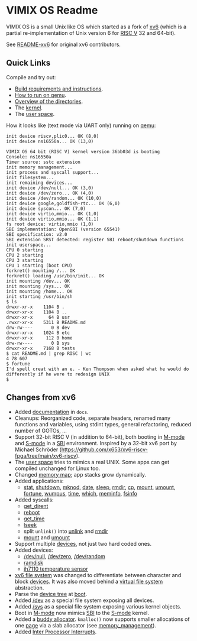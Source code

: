 # VIMIX OS Readme

VIMIX OS is a small Unix like OS which started as a fork of [xv6](https://github.com/mit-pdos/xv6-riscv) (which is a partial re-implementation of Unix version 6 for [RISC V](https://en.wikipedia.org/wiki/RISC-V) 32 and 64-bit).

See [README-xv6](docs/README-xv6.md) for original xv6 contributors.


## Quick Links

Compile and try out:
- [Build requirements and instructions](docs/build_instructions.md).
- [How to run on qemu](docs/run_on_qemu.md).
- [Overview of the directories](docs/overview_directories.md).
- The [kernel](docs/kernel/kernel.md).
- The [user space](docs/userspace/userspace.md).

How it looks like (text mode via UART only) running on [qemu](docs/run_on_qemu.md):
```
init device riscv,plic0... OK (8,0)
init device ns16550a... OK (13,0)

VIMIX OS 64 bit (RISC V) kernel version 36bb03d is booting
Console: ns16550a
Timer source: sstc extension
init memory management...
init process and syscall support...
init filesystem...
init remaining devices...
init device /dev/null... OK (3,0)
init device /dev/zero... OK (4,0)
init device /dev/random... OK (10,0)
init device google,goldfish-rtc... OK (6,0)
init device syscon... OK (7,0)
init device virtio,mmio... OK (1,0)
init device virtio,mmio... OK (1,1)
fs root device: virtio,mmio (1,0)
SBI implementation: OpenSBI (version 65541)
SBI specification: v2.0
SBI extension SRST detected: register SBI reboot/shutdown functions
init userspace...
CPU 0 starting 
CPU 2 starting 
CPU 3 starting 
CPU 1 starting (boot CPU)
forkret() mounting /... OK
forkret() loading /usr/bin/init... OK
init mounting /dev... OK
init mounting /sys... OK
init mounting /home... OK
init starting /usr/bin/sh
$ ls
drwxr-xr-x    1104 B .
drwxr-xr-x    1104 B ..
drwxr-xr-x      64 B usr
.rwxr-xr-x    5311 B README.md
drw-rw----       0 B dev
drwxr-xr-x    1024 B etc
drwxr-xr-x     112 B home
drw-rw----       0 B sys
drwxr-xr-x    7168 B tests
$ cat README.md | grep RISC | wc
4 78 607 
$ fortune
I'd spell creat with an e. - Ken Thompson when asked what he would do differently if he were to redesign UNIX
$ 
```


## Changes from xv6

- Added [documentation](docs/overview_directories.md) in `docs`.
- Cleanups: Reorganized code, separate headers, renamed many functions and variables, using stdint types, general refactoring, reduced number of GOTOs, ...
- Support 32-bit RISC V (in addition to 64-bit), both booting in [M-mode](docs/riscv/M-mode.md) and [S-mode](docs/riscv/S-mode.md) in a [SBI](docs/riscv/SBI.md) environment. Inspired by a 32-bit xv6 port by Michael Schröder (https://github.com/x653/xv6-riscv-fpga/tree/main/xv6-riscv).
- The [user space](docs/userspace/userspace.md) tries to mimics a real UNIX. Some apps can get compiled unchanged for Linux too.
- Changed [memory map](docs/kernel/mm/memory_map_process.md); app stacks grow dynamically.
- Added applications:
	- [stat](docs/userspace/bin/stat.md), [shutdown](docs/userspace/bin/shutdown.md), [mknod](docs/userspace/bin/mknod.md), [date](docs/userspace/bin/date.md), [sleep](docs/userspace/bin/sleep.md), [rmdir](docs/userspace/bin/rmdir.md), [cp](docs/userspace/bin/cp.md), [mount](docs/userspace/bin/mount.md), [umount](docs/userspace/bin/umount.md), [fortune](docs/userspace/bin/fortune.md), [wumpus](docs/userspace/bin/wumpus.md), [time](docs/userspace/bin/time.md), [which](docs/userspace/bin/which.md), [meminfo](docs/userspace/bin/meminfo.md), [fsinfo](docs/userspace/bin/fsinfo.md)
- Added syscalls:
	- [get_dirent](docs/kernel/syscalls/get_dirent.md)
	- [reboot](docs/kernel/syscalls/reboot.md)
	- [get_time](docs/kernel/syscalls/get_time.md)
	- [lseek](docs/kernel/syscalls/lseek.md)
	- split `unlink()` into [unlink](docs/kernel/syscalls/unlink.md) and [rmdir](docs/kernel/syscalls/rmdir.md)
	- [mount](docs/kernel/syscalls/mount.md) and [umount](docs/kernel/syscalls/umount.md)
- Support multiple [devices](docs/kernel/devices/devices.md), not just two hard coded ones.
- Added devices:
	- [/dev/null](docs/userspace/dev/null.md), [/dev/zero](docs/userspace/dev/zero.md), [/dev/random](docs/userspace/dev/random.md)
	- [ramdisk](docs/kernel/devices/ramdisk.md)
	- [jh7110 temperature sensor](docs/userspace/dev/temp.md)
- [xv6 file system](docs/kernel/file_system/xv6fs/xv6fs.md) was changed to differentiate between character and block [devices](docs/kernel/devices/devices.md). It was also moved behind a [virtual file system](docs/kernel/file_system/vfs.md) abstraction.
- Parse the [device tree](docs/misc/device_tree.md) at [boot](docs/kernel/overview/boot_process.md).
- Added [/dev](docs/kernel/file_system/devfs/devfs.md) as a special file system exposing all devices.
- Added [/sys](docs/kernel/file_system/sysfs/sysfs.md) as a special file system exposing various kernel objects.
- Boot in [M-mode](docs/riscv/M-mode.md) now mimics [SBI](docs/riscv/SBI.md) to the [S-mode](docs/riscv/S-mode.md) kernel.
- Added a [buddy allocator](docs/kernel/mm/memory_management.md). `kmalloc()` now supports smaller allocations of one [page](docs/kernel/mm/page.md) via a slab allocator (see [memory_management](docs/kernel/mm/memory_management.md)).
- Added [Inter Processor Interrupts](docs/kernel/interrupts/IPI.md).
